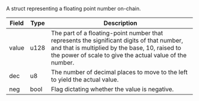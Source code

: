 A struct representing a floating point number on-chain.

| Field | Type | Description                                                                                                                                                                                             |
| ----- | ---- | ------------------------------------------------------------------------------------------------------------------------------------------------------------------------------------------------------- |
| value | u128 | The part of a floating-point number that represents the significant digits of that number, and that is multiplied by the base, 10, raised to the power of scale to give the actual value of the number. |
| dec   | u8   | The number of decimal places to move to the left to yield the actual value.                                                                                                                             |
| neg   | bool | Flag dictating whether the value is negative.                                                                                                                                                           |
